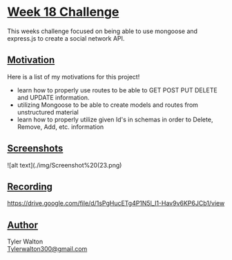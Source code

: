 # <u>**Week 18 Challenge**</u>
This weeks challenge focused on being able to use mongoose and express.js to create a social network API.

## <u>**Motivation**</u>
Here is a list of my motivations for this project!

- learn how to properly use routes to be able to GET POST PUT DELETE and UPDATE information.
- utilizing Mongoose to be able to create models and routes from unstructured material
- learn how to properly utilize given Id's in schemas in order to Delete, Remove, Add, etc. information


## <u>**Screenshots**</u>

![alt text](./img/Screenshot%20(23.png)

## <u>**Recording**</u>

https://drive.google.com/file/d/1sPgHucETg4P1N5l_I1-Hav9v6KP6JCb1/view

## <u>**Author**</u>

Tyler Walton <br/>
Tylerwalton300@gmail.com
